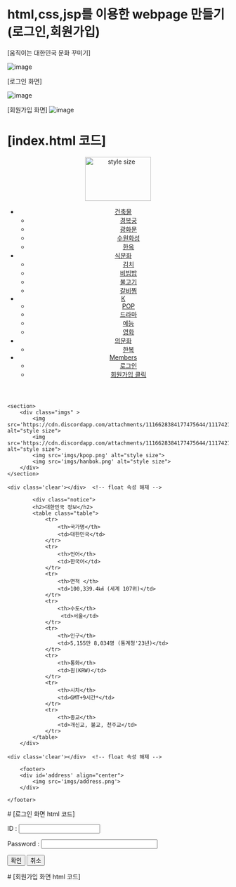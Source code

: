# html,css,jsp를 이용한 webpage 만들기(로그인,회원가입)
[움직이는 대한민국 문화 꾸미기]

![image](https://github.com/seokhyun06/WebPage/assets/122009563/a588dfb7-b56a-4fe9-90c6-5dc8ba112837)

[로그인 화면]

![image](https://github.com/seokhyun06/WebPage/assets/122009563/53bae2b3-88e2-47a3-a491-59dea031361e)

[회원가입 화면]
![image](https://github.com/seokhyun06/WebPage/assets/122009563/25551940-46d2-4173-b550-5728738ef982)

# [index.html 코드]
 <!DOCTYPE html>
<html>
<head>
<meta charset='utf-8'>
<link rel="stylesheet" href="css/style.css" type="text/css">
<script src="https://ajax.googleapis.com/ajax/libs/jquery/1.12.4/jquery.min.js" defer="defer"></script>
<script src="js/script.js" defer="defer" ></script>
</head>




<body>


<div id='page'>
	<header>
		<div id='logo'>
			<img src='imgs/Korean Flag.jfif' alt="style size" style="width:150px; height:100px">
		</div>
		<div id='top'>
			  <ul class="main-menu">
                <li>
                    <a href="#" >건축물</a>
                    <ul class="sub"> 
                        <li><a href="#">경복궁</a></li>
                        <li><a href="#">광화문</a></li>
                        <li><a href="#">수원화성</a></li>
                        <li><a href="#">한옥</a></li>
                    </ul>
                </li>
                <li>
                    <a href="#" >식문화</a>
                    <ul class="sub">
                        <li><a href="#">김치</a></li>
                        <li><a href="#">비빔밥</a></li>
                        <li><a href="#">불고기</a></li>
                        <li><a href="#">갈비찜</a></li>
                    </ul>
                </li>
                <li>
                    <a href="#" >K</a>
                    <ul class="sub">
                        <li><a href="#">POP</a></li>
                        <li><a href="#">드라마</a></li>
                        <li><a href="#">예능</a></li>
                        <li><a href="#">영화</a></li>
                    </ul>
                </li>
                <li>
                    <a href="#" >의문화</a>
                    <ul class="sub">
                        <li><a href="#">한복</a></li>
                    </ul>
                </li>
                <li>
                    <a href="#" >Members</a>
                    <ul class="sub">
                        <li onclick="winOpen1()"><a href="#">로그인</a></li>
                        <li onclick="winOpen2()"><a href="#">회원가입 클릭</a></li>
                    </ul>
                </li>
             </ul>
		</div>
	</header>
	<div class='clear'></div>  <!--	float 속성 해제 -->	
	
	<section>
		<div class="imgs" >
			<img src='https://cdn.discordapp.com/attachments/1116628384177475644/1117421652863623178/palace.png' alt="style size">
			<img src='https://cdn.discordapp.com/attachments/1116628384177475644/1117421614166986772/image.png' alt="style size">
			<img src='imgs/kpop.png' alt="style size">
			<img src='imgs/hanbok.png' alt="style size">
		</div> 
	</section>
	
	<div class='clear'></div>  <!--	float 속성 해제 -->
	
		    <div class="notice">
	        <h2>대한민국 정보</h2>	        
	        <table class="table">
	            <tr>
	                <th>국가명</th>
	                <td>대한민국</td>
	            </tr>
	            <tr>
	                <th>언어</th>
	                <td>한국어</td>
	            </tr>
	            <tr>
	            	<th>면적 </th>
	                <td>100,339.4㎢ (세계 107위)</td>
	            </tr>
	            <tr>
					<th>수도</th>
	                 <td>서울</td>
	            </tr>
	            <tr>
	                <th>인구</th>
	                <td>5,155만 8,034명 (통계청'23년)</td>
	            </tr>
	            <tr>
	                <th>통화</th>
	                <td>원(KRW)</td>
	            </tr>
	            <tr>
	                <th>시차</th>
	                <td>GMT+9시간*</td>
	            </tr>
	            <tr>
	                <th>종교</th>
	                <td>개신교, 불교, 천주교</td>
	            </tr>
	        </table>
	    </div>
   
	<div class='clear'></div>  <!--	float 속성 해제 -->	
	
		<footer>
		<div id='address' align="center">
			<img src='imgs/address.png'>
		</div>
		
	</footer>
</div> <!-- 아이디 page의 끝 -->
</body>
</html>
# [로그인 화면 html 코드]
<!DOCTYPE html>
<html>
<head>
<meta charset="UTF-8">
 <title>로그인페이지</title>
</head>
<body>
    <form> 
        <p>ID : <input type = "text" size="20"> </p>
        <p> Password : <input type = "password" size="30"></p>
        <p> <input type="submit" value="확인"> <input type="reset" value="취소"></p>
    </form>
    
</body>
</html>
# [회원가입 화면 html 코드]
<!DOCTYPE html>
<html lang="en">
<head>
    <meta charset="UTF-8">
    <meta name="viewport" content="width=device-width, initial-scale=1.0">
    <meta http-equiv="X-UA-Compatible" content="ie=edge">
    <title>Document</title>
    <style>


        body {
            font-size: 14px;
            font-family: 돋움;
        }


        table {
            width: 800px;
            margin: 0 auto;
        }


        table, tr, th, td {
            border: 1px solid #333;
            border-spacing: 0;
        }


        strong { color: red; }


        caption {
            text-align: right;
        }


        th, td {
            padding: 10px 15px;
        }


        span { color: red;}


        th {text-align: right;}


        #btn {float:right;}


    </style>
</head>


<body>
    <form action="join.jsp" method="post" name="form">
        <table>
            <caption>(*)표시는 <strong>필수입력</strong> 사항입니다.</caption>
            <tr>
                <th><span>*</span>회원유형</th>
                <td>학생</td>
            </tr>
            <tr>
                <th><span>*</span>이름(실명)</th>
                <td>홍길동</td>
            </tr>
            <tr>
                <th><span>*</span>아이디</th>
                <td><p><input type="text" size="20" maxlength="15"></p>
                    <p>6~15자의 영문소문자, 숫자만 가능합니다.</p>
                </td>
            </tr>
            <tr>
                <th><span>*</span>비밀번호</th>
                <td><p><input type="password" size="20"></p>
                    <p>비밀번호는 <strong>영대문자, 영소문자, 숫자, 특수문자의 조합</strong>으로 이루어져야합니다.<br>
                        - 조합이 2종류 이상인 경우 10자리 이상,<br>
                        - 조합이 3종류 이상인 경우 8자리 이상 가능합니다.
                    </p>
                </td>
            </tr>
            <tr>
                <th><span>*</span>비밀번호 확인</th>
                <td><p><input type="password" size="20"></p></td>
            </tr>    
            <tr>
                <td colspan="2"><p>학교 홈페이지에 가입하시겠습니까?
<span id="btn"><input type="submit" value="확인"> <input type="reset" value="취소"></span></p>
                </td>
            </tr>
        </table>
    </form>
</body>
</html>
[css code]

[js code]



